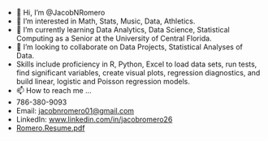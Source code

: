 - 👋 Hi, I’m @JacobNRomero
- 👀 I’m interested in Math, Stats, Music, Data, Athletics.
- 🌱 I’m currently learning Data Analytics, Data Science, Statistical Computing as a Senior at the University of Central Florida. 
- 💞️ I’m looking to collaborate on Data Projects, Statistical Analyses of Data.
- Skills include proficiency in R, Python, Excel to load data sets, run tests, find significant variables, create visual plots, regression diagnostics, and build linear, logistic and Poisson regression models.
- 📫 How to reach me ... 
- 786-380-9093
- Email: jacobnromero01@gmail.com
- LinkedIn: www.linkedin.com/in/jacobromero26
- [Romero.Resume.pdf](https://github.com/JacobNRomero/JacobNRomero/files/9629157/Romero.Resume.pdf)
